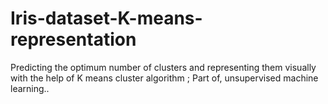 # Iris-dataset-K-means-representation
 Predicting the optimum number of clusters and representing them visually with the help of K means cluster algorithm ; Part of, unsupervised machine learning..
